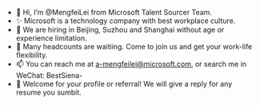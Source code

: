 - 👋 Hi, I’m @MengfeiLei from Microsoft Talent Sourcer Team.
- ✨ Microsoft is a technology company with best workplace culture.
- 👀 We are hiring in Beijing, Suzhou and Shanghai without age or experience limitation. 
- 🌱 Many headcounts are waitiing. Come to join us and get your work-life flexibility. 
- 📫 You can reach me at a-mengfeilei@microsoft.com, or search me in WeChat: BestSiena-
- 💞️ Welcome for your profile or referral! We will give a reply for any resume you sumbit.
<!---
MengfeiLei/MengfeiLei is a ✨ special ✨ repository because its `README.md` (this file) appears on your GitHub profile.
You can click the Preview link to take a look at your changes.
--->
